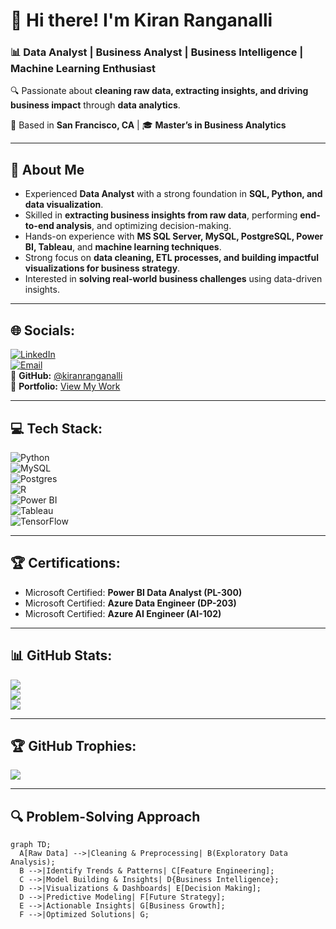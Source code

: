 # 👋 Hi there! I'm Kiran Ranganalli  
### 📊 Data Analyst | Business Analyst | Business Intelligence | Machine Learning Enthusiast  
🔍 Passionate about **cleaning raw data, extracting insights, and driving business impact** through **data analytics**.  

📍 Based in **San Francisco, CA** | 🎓 **Master’s in Business Analytics**  

---

## 🚀 About Me  
- Experienced **Data Analyst** with a strong foundation in **SQL, Python, and data visualization**.  
- Skilled in **extracting business insights from raw data**, performing **end-to-end analysis**, and optimizing decision-making.  
- Hands-on experience with **MS SQL Server, MySQL, PostgreSQL, Power BI, Tableau**, and **machine learning techniques**.  
- Strong focus on **data cleaning, ETL processes, and building impactful visualizations for business strategy**.  
- Interested in **solving real-world business challenges** using data-driven insights.  

---

## 🌐 Socials:
[![LinkedIn](https://img.shields.io/badge/LinkedIn-%230077B5.svg?logo=linkedin&logoColor=white)](https://linkedin.com/in/kiranranganalli/)  
[![Email](https://img.shields.io/badge/Email-D14836?logo=gmail&logoColor=white)](mailto:kiranranganalli@gmail.com)  
📌 **GitHub:** [@kiranranganalli](https://github.com/kiranranganalli)  
💼 **Portfolio:** [View My Work](https://ranganallikiran199.wixsite.com/my-site-1)  

---

## 💻 Tech Stack:
![Python](https://img.shields.io/badge/python-3670A0?style=for-the-badge&logo=python&logoColor=ffdd54)  
![MySQL](https://img.shields.io/badge/mysql-4479A1.svg?style=for-the-badge&logo=mysql&logoColor=white)  
![Postgres](https://img.shields.io/badge/postgres-%23316192.svg?style=for-the-badge&logo=postgresql&logoColor=white)  
![R](https://img.shields.io/badge/r-%23276DC3.svg?style=for-the-badge&logo=r&logoColor=white)  
![Power BI](https://img.shields.io/badge/Power%20BI-F2C811?style=for-the-badge&logo=power-bi&logoColor=black)  
![Tableau](https://img.shields.io/badge/Tableau-E97627?style=for-the-badge&logo=Tableau&logoColor=white)  
![TensorFlow](https://img.shields.io/badge/TensorFlow-%23FF6F00.svg?style=for-the-badge&logo=TensorFlow&logoColor=white)  

---

## 🏆 Certifications:
- Microsoft Certified: **Power BI Data Analyst (PL-300)**  
- Microsoft Certified: **Azure Data Engineer (DP-203)**  
- Microsoft Certified: **Azure AI Engineer (AI-102)**  

---

## 📊 GitHub Stats:
![](https://github-readme-stats.vercel.app/api?username=kiranranganalli&theme=dark&hide_border=false&include_all_commits=false&count_private=false)  
![](https://github-readme-streak-stats.herokuapp.com/?user=kiranranganalli&theme=dark&hide_border=false)  
![](https://github-readme-stats.vercel.app/api/top-langs/?username=kiranranganalli&theme=dark&hide_border=false&include_all_commits=false&count_private=false&layout=compact)  

---

## 🏆 GitHub Trophies:
![](https://github-profile-trophy.vercel.app/?username=kiranranganalli&theme=radical&no-frame=false&no-bg=true&margin-w=4)  

---

## 🔍 Problem-Solving Approach  

```mermaid
graph TD;
  A[Raw Data] -->|Cleaning & Preprocessing| B(Exploratory Data Analysis);
  B -->|Identify Trends & Patterns| C[Feature Engineering];
  C -->|Model Building & Insights| D{Business Intelligence};
  D -->|Visualizations & Dashboards| E[Decision Making];
  D -->|Predictive Modeling| F[Future Strategy];
  E -->|Actionable Insights| G[Business Growth];
  F -->|Optimized Solutions| G;
